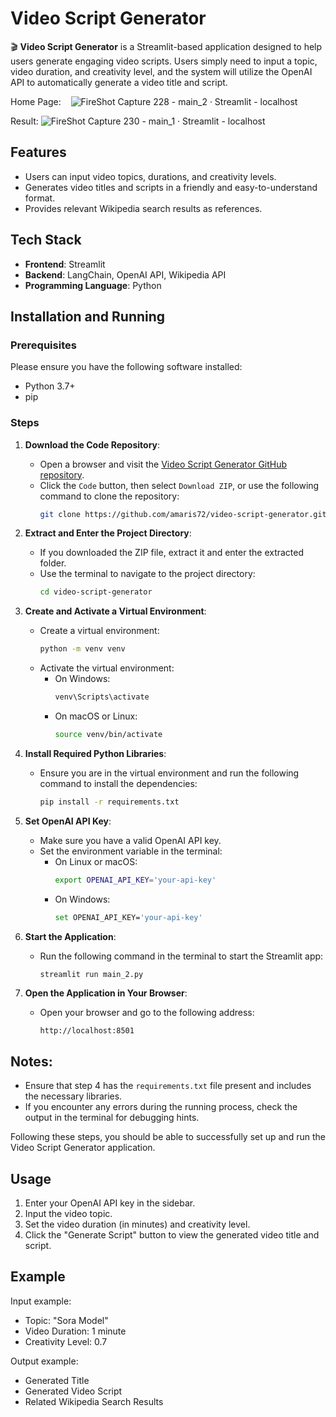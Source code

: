 # Video Script Generator

🎬 **Video Script Generator** is a Streamlit-based application designed to help users generate engaging video scripts. Users simply need to input a topic, video duration, and creativity level, and the system will utilize the OpenAI API to automatically generate a video title and script.

Home Page:   
![FireShot Capture 228 - main_2 · Streamlit - localhost](https://github.com/user-attachments/assets/6d4da540-c23d-4387-b0f8-8194b83a2ab1)

Result:
![FireShot Capture 230 - main_1 · Streamlit - localhost](https://github.com/user-attachments/assets/4da58538-cb50-4387-ac0b-cd59c2d4e33a)

## Features

- Users can input video topics, durations, and creativity levels.
- Generates video titles and scripts in a friendly and easy-to-understand format.
- Provides relevant Wikipedia search results as references.

## Tech Stack

- **Frontend**: Streamlit
- **Backend**: LangChain, OpenAI API, Wikipedia API
- **Programming Language**: Python

## Installation and Running

### Prerequisites

Please ensure you have the following software installed:

- Python 3.7+
- pip

### Steps

1. **Download the Code Repository**:
   - Open a browser and visit the [Video Script Generator GitHub repository](https://github.com/amaris72/video-script-generator).
   - Click the `Code` button, then select `Download ZIP`, or use the following command to clone the repository:
     ```bash
     git clone https://github.com/amaris72/video-script-generator.git
     ```

2. **Extract and Enter the Project Directory**:
   - If you downloaded the ZIP file, extract it and enter the extracted folder.
   - Use the terminal to navigate to the project directory:
     ```bash
     cd video-script-generator
     ```

3. **Create and Activate a Virtual Environment**:
   - Create a virtual environment:
     ```bash
     python -m venv venv
     ```
   - Activate the virtual environment:
     - On Windows:
       ```bash
       venv\Scripts\activate
       ```
     - On macOS or Linux:
       ```bash
       source venv/bin/activate
       ```

4. **Install Required Python Libraries**:
   - Ensure you are in the virtual environment and run the following command to install the dependencies:
     ```bash
     pip install -r requirements.txt
     ```

5. **Set OpenAI API Key**:
   - Make sure you have a valid OpenAI API key.
   - Set the environment variable in the terminal:
     - On Linux or macOS:
       ```bash
       export OPENAI_API_KEY='your-api-key'
       ```
     - On Windows:
       ```bash
       set OPENAI_API_KEY='your-api-key'
       ```

6. **Start the Application**:
   - Run the following command in the terminal to start the Streamlit app:
     ```bash
     streamlit run main_2.py
     ```

7. **Open the Application in Your Browser**:
   - Open your browser and go to the following address:
     ```
     http://localhost:8501
     ```

## Notes:
- Ensure that step 4 has the `requirements.txt` file present and includes the necessary libraries.
- If you encounter any errors during the running process, check the output in the terminal for debugging hints.

Following these steps, you should be able to successfully set up and run the Video Script Generator application.

## Usage

1. Enter your OpenAI API key in the sidebar.
2. Input the video topic.
3. Set the video duration (in minutes) and creativity level.
4. Click the "Generate Script" button to view the generated video title and script.

## Example

Input example:
- Topic: "Sora Model"
- Video Duration: 1 minute
- Creativity Level: 0.7

Output example:
- Generated Title
- Generated Video Script
- Related Wikipedia Search Results
